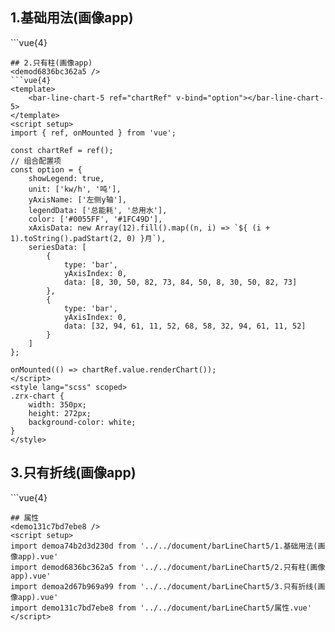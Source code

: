 ## 1.基础用法(画像app)
<demoa74b2d3d230d />
```vue{4}
<template>
    <bar-line-chart-5 ref="chartRef" v-bind="option"></bar-line-chart-5>
</template>
<script setup>
import { ref, onMounted } from 'vue';

const chartRef = ref();
// 组合配置项
const option = {
    showLegend: true,
    grid: { right: 40 },
    unit: ['kw/h', '吨', '元'],
    yAxisName: ['左侧y轴', '右侧y轴'],
    legendData: ['总能耗', '总用水', '支出'],
    color: ['#0055FF', '#1FC49D', '#FF9700'],
    xAxisData: new Array(12).fill().map((n, i) => `${ (i + 1).toString().padStart(2, 0) }月`),
    seriesData: [
        {
            type: 'bar',
            yAxisIndex: 0,
            data: [8, 30, 50, 82, 73, 84, 50, 8, 30, 50, 82, 73]
        },
        {
            type: 'bar',
            yAxisIndex: 0,
            data: [32, 94, 61, 11, 52, 68, 58, 32, 94, 61, 11, 52]
        },
        {
            type: 'line',
            yAxisIndex: 1,
            data: [133, 13, 27, 92, 44, 82, 19, 133, 13, 27, 92, 44]
        }
    ]
};

onMounted(() => chartRef.value.renderChart());
</script>
<style lang="scss" scoped>
.zrx-chart {
    width: 350px;
    height: 272px;
    background-color: white;
}
</style>

```
## 2.只有柱(画像app)
<demod6836bc362a5 />
```vue{4}
<template>
    <bar-line-chart-5 ref="chartRef" v-bind="option"></bar-line-chart-5>
</template>
<script setup>
import { ref, onMounted } from 'vue';

const chartRef = ref();
// 组合配置项
const option = {
    showLegend: true,
    unit: ['kw/h', '吨'],
    yAxisName: ['左侧y轴'],
    legendData: ['总能耗', '总用水'],
    color: ['#0055FF', '#1FC49D'],
    xAxisData: new Array(12).fill().map((n, i) => `${ (i + 1).toString().padStart(2, 0) }月`),
    seriesData: [
        {
            type: 'bar',
            yAxisIndex: 0,
            data: [8, 30, 50, 82, 73, 84, 50, 8, 30, 50, 82, 73]
        },
        {
            type: 'bar',
            yAxisIndex: 0,
            data: [32, 94, 61, 11, 52, 68, 58, 32, 94, 61, 11, 52]
        }
    ]
};

onMounted(() => chartRef.value.renderChart());
</script>
<style lang="scss" scoped>
.zrx-chart {
    width: 350px;
    height: 272px;
    background-color: white;
}
</style>

```
## 3.只有折线(画像app)
<demoa2d67b969a99 />
```vue{4}
<template>
    <bar-line-chart-5 ref="chartRef" v-bind="option"></bar-line-chart-5>
</template>
<script setup>
import { ref, onMounted } from 'vue';

const chartRef = ref();
// 组合配置项
const option = {
    showLegend: true,
    showLineArea: true,
    unit: ['kw/h'],
    yAxisName: ['左侧y轴'],
    legendData: ['总能耗'],
    color: ['#0055FF'],
    xAxisData: new Array(12).fill().map((n, i) => `${ (i + 1).toString().padStart(2, 0) }月`),
    seriesData: [
        {
            type: 'line',
            yAxisIndex: 0,
            data: [8, 30, 50, 82, 73, 84, 50, 38, 30, 50, 82, 73]
        }
    ]
};

onMounted(() => chartRef.value.renderChart());
</script>
<style lang="scss" scoped>
.zrx-chart {
    width: 350px;
    height: 272px;
    background-color: white;
}
</style>

```
## 属性
<demo131c7bd7ebe8 />
<script setup>
import demoa74b2d3d230d from '../../document/barLineChart5/1.基础用法(画像app).vue'
import demod6836bc362a5 from '../../document/barLineChart5/2.只有柱(画像app).vue'
import demoa2d67b969a99 from '../../document/barLineChart5/3.只有折线(画像app).vue'
import demo131c7bd7ebe8 from '../../document/barLineChart5/属性.vue'
</script>